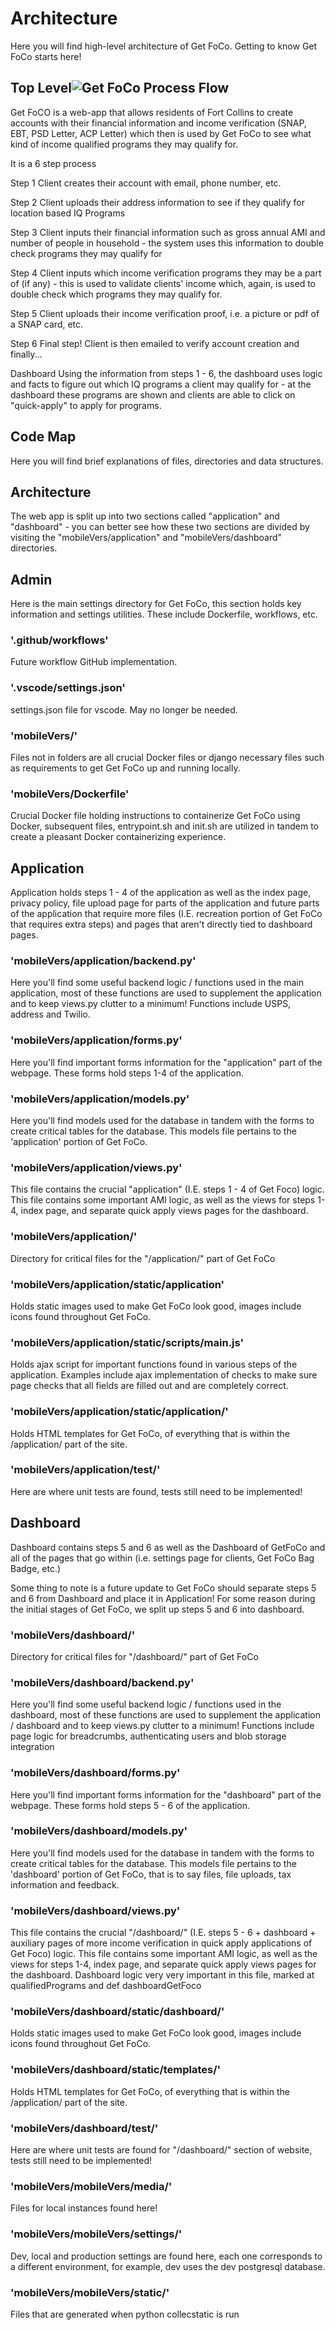 # Architecture

Here you will find high-level architecture of Get FoCo.
Getting to know Get FoCo starts here!

## Top Level![Get FoCo Process Flow](https://user-images.githubusercontent.com/72939569/198737977-8c08368e-d138-4493-a637-df12e332ef4a.png)


Get FoCO is a web-app that allows residents of Fort Collins to create accounts with their financial information and income verification (SNAP, EBT, PSD Letter, ACP Letter) which then is used by Get FoCo to see what kind of income qualified programs they may qualify for.

It is a 6 step process

Step 1
Client creates their account with email, phone number, etc.

Step 2
Client uploads their address information to see if they qualify for location based IQ Programs

Step 3
Client inputs their financial information such as gross annual AMI and number of people in household - the system uses this information to double check programs they may qualify for

Step 4
Client inputs which income verification programs they may be a part of (if any) - this is used to validate clients' income which, again, is used to double check which programs they may qualify for.

Step 5
Client uploads their income verification proof, i.e. a picture or pdf of a SNAP card, etc.

Step 6
Final step! Client is then emailed to verify account creation and finally...

Dashboard
Using the information from steps 1 - 6, the dashboard uses logic and facts to figure out which IQ programs a client may qualify for - at the dashboard these programs are shown and clients are able to click on "quick-apply" to apply for programs.

## Code Map
Here you will find brief explanations of files, directories and data structures.

## Architecture
The web app is split up into two sections called "application" and "dashboard" - you can better see how these two sections are divided by visiting the "mobileVers/application" and "mobileVers/dashboard" directories. 



## Admin

Here is the main settings directory for Get FoCo, this section holds key information and settings utilities. These include Dockerfile, workflows, etc.

### '.github/workflows'
Future workflow GitHub implementation.

### '.vscode/settings.json'
settings.json file for vscode. May no longer be needed.

### 'mobileVers/'
Files not in folders are all crucial Docker files or django necessary files such as requirements to get Get FoCo up and running locally.

### 'mobileVers/Dockerfile'
Crucial Docker file holding instructions to containerize Get FoCo using Docker, subsequent files, entrypoint.sh and init.sh are utilized in tandem to create a pleasant Docker containerizing experience.

## Application
Application holds steps 1 - 4 of the application as well as the index page, privacy policy, file upload page for parts of the application and future parts of the application that require more files (I.E. recreation portion of Get FoCo that requires extra steps) and pages that aren't directly tied to dashboard pages. 


### 'mobileVers/application/backend.py'
Here you'll find some useful backend logic / functions used in the main application, most of these functions are used to 
supplement the application and to keep views.py clutter to a minimum! Functions include USPS, address and Twilio.

### 'mobileVers/application/forms.py'
Here you'll find important forms information for the "application" part of the webpage. These forms hold steps 1-4 of the application.

### 'mobileVers/application/models.py'
Here you'll find models used for the database in tandem with the forms to create critical tables for the database. This models file pertains to the 'application' portion of Get FoCo.

### 'mobileVers/application/views.py'
This file contains the crucial "application" (I.E. steps 1 - 4 of Get Foco) logic. This file contains some important AMI logic, as well as the views for steps 1-4, index page, and separate quick apply views pages for the dashboard.

### 'mobileVers/application/'
Directory for critical files for the "/application/" part of Get FoCo

### 'mobileVers/application/static/application'
Holds static images used to make Get FoCo look good, images include icons found throughout Get FoCo.

### 'mobileVers/application/static/scripts/main.js'
Holds ajax script for important functions found in various steps of the application. Examples include ajax implementation of checks to make sure page checks that all fields are filled out and are completely correct. 

### 'mobileVers/application/static/application/'
Holds HTML templates for Get FoCo, of everything that is within the /application/ part of the site. 

### 'mobileVers/application/test/'
Here are where unit tests are found, tests still need to be implemented!

## Dashboard
Dashboard contains steps 5 and 6 as well as the Dashboard of GetFoCo and all of the pages that go within (i.e. settings page for clients, Get FoCo Bag Badge, etc.)

Some thing to note is a future update to Get FoCo should separate steps 5 and 6 from Dashboard and place it in Application! For some reason during the initial stages of Get FoCo, we split up steps 5 and 6 into dashboard. 

### 'mobileVers/dashboard/'
Directory for critical files for "/dashboard/" part of Get FoCo

### 'mobileVers/dashboard/backend.py'
Here you'll find some useful backend logic / functions used in the dashboard, most of these functions are used to 
supplement the application / dashboard and to keep views.py clutter to a minimum! Functions include page logic for breadcrumbs, authenticating users and blob storage integration

### 'mobileVers/dashboard/forms.py'
Here you'll find important forms information for the "dashboard" part of the webpage. These forms hold steps 5 - 6 of the application.

### 'mobileVers/dashboard/models.py'
Here you'll find models used for the database in tandem with the forms to create critical tables for the database. This models file pertains to the 'dashboard' portion of Get FoCo, that is to say files, file uploads, tax information and feedback.

### 'mobileVers/dashboard/views.py'
This file contains the crucial "/dashboard/" (I.E. steps 5 - 6 + dashboard + auxiliary pages of more income verification in quick apply applications of Get Foco) logic. This file contains some important AMI logic, as well as the views for steps 1-4, index page, and separate quick apply views pages for the dashboard. Dashboard logic very very important in this file, marked at qualifiedPrograms and def dashboardGetFoco

### 'mobileVers/dashboard/static/dashboard/'
Holds static images used to make Get FoCo look good, images include icons found throughout Get FoCo.

### 'mobileVers/dashboard/static/templates/'
Holds HTML templates for Get FoCo, of everything that is within the /application/ part of the site. 

### 'mobileVers/dashboard/test/'
Here are where unit tests are found for "/dashboard/" section of website, tests still need to be implemented!

### 'mobileVers/mobileVers/media/'
Files for local instances found here!

### 'mobileVers/mobileVers/settings/'
Dev, local and production settings are found here, each one corresponds to a different environment, for example, dev uses the dev postgresql database.

### 'mobileVers/mobileVers/static/'
Files that are generated when python collecstatic is run

